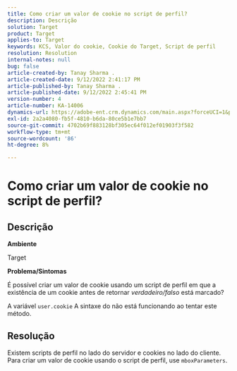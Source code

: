 ```yaml
---
title: Como criar um valor de cookie no script de perfil?
description: Descrição
solution: Target
product: Target
applies-to: Target
keywords: KCS, Valor do cookie, Cookie do Target, Script de perfil
resolution: Resolution
internal-notes: null
bug: false
article-created-by: Tanay Sharma .
article-created-date: 9/12/2022 2:41:17 PM
article-published-by: Tanay Sharma .
article-published-date: 9/12/2022 2:45:41 PM
version-number: 4
article-number: KA-14006
dynamics-url: https://adobe-ent.crm.dynamics.com/main.aspx?forceUCI=1&pagetype=entityrecord&etn=knowledgearticle&id=6c943bef-a832-ed11-9db1-002248086735
exl-id: 2a2a4080-fb5f-4810-b6da-80ce5b1e7bb7
source-git-commit: 4702b69f883128bf305ec64f012ef01903f3f582
workflow-type: tm+mt
source-wordcount: '86'
ht-degree: 8%

---
```


# Como criar um valor de cookie no script de perfil?

## Descrição


<b>Ambiente</b>

Target



<b>Problema/Sintomas</b>

É possível criar um valor de cookie usando um script de perfil em que a existência de um cookie antes de retornar *verdadeiro/falso* está marcado?

A variável `user.cookie` A sintaxe do não está funcionando ao tentar este método.


## Resolução


Existem scripts de perfil no lado do servidor e cookies no lado do cliente. Para criar um valor de cookie usando o script de perfil, use `mboxParameters`.
